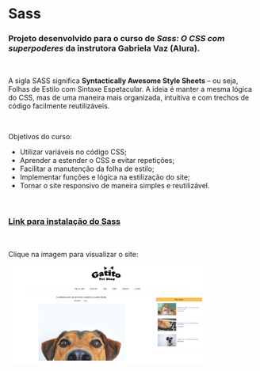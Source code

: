 # Sass

### Projeto desenvolvido para o curso de *Sass: O CSS com superpoderes* da instrutora Gabriela Vaz (Alura).

&nbsp;

A sigla SASS significa **Syntactically Awesome Style Sheets** – ou seja, Folhas de Estilo com Sintaxe Espetacular. A ideia é manter a mesma lógica do CSS, mas de uma maneira mais organizada, intuitiva e com trechos de código facilmente reutilizáveis.

&nbsp;

Objetivos do curso:

- Utilizar variáveis no código CSS;
- Aprender a estender o CSS e evitar repetições;
- Facilitar a manutenção da folha de estilo;
- Implementar funções e lógica na estilização do site;
- Tornar o site responsivo de maneira simples e reutilizável.

&nbsp;

### [Link para instalação do Sass](https://sass-lang.com/install)

&nbsp;

Clique na imagem para visualizar o site:


[<img src="assets/img/site.png" alt="Foto do site fruta e fruto" width="80%"/>](https://sass.claudinha.repl.co/index.html)
